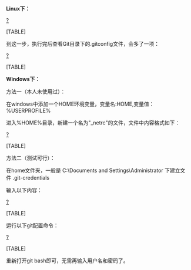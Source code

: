 **Linux下：**

[?](#)

[TABLE]

到这一步，执行完后查看Git目录下的.gitconfig文件，会多了一项：

[?](#)

[TABLE]

**Windows下：**

方法一（本人未使用过）：

在windows中添加一个HOME环境变量，变量名:HOME,变量值：%USERPROFILE%

进入%HOME%目录，新建一个名为"\_netrc"的文件，文件中内容格式如下：

[?](#)

[TABLE]

方法二（测试可行）：

在home文件夹，一般是 C:\\Documents and Settings\\Administrator 下建立文件 .git-credentials

输入以下内容：

[?](#)

[TABLE]

运行以下git配置命令：

[?](#)

[TABLE]

重新打开git bash即可，无需再输入用户名和密码了。


